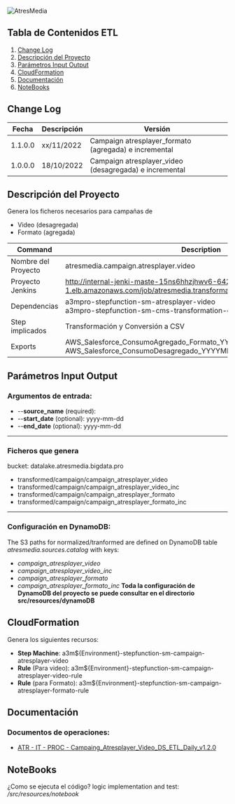 ![AtresMedia](https://www.atresmediacorporacion.com/public/img/rc-television.svg) 

## Tabla de Contenidos ETL 
1. [Change Log](change-log)
2. [Descripción del Proyecto](#descripción-del-proyecto)
3. [Parámetros Input Output](parámetros-input-output)
4. [CloudFormation](#cloudformation)
5. [Documentación](#documentación)
6. [NoteBooks](#notebooks)

## Change Log

| Fecha | Descripción | Versión |
| --- | --- |--- |
| 1.1.0.0 | xx/11/2022 | Campaign atresplayer_formato (agregada) e incremental |
| 1.0.0.0 | 18/10/2022 | Campaign atresplayer_video (desagregada) e incremental |

## Descripción del Proyecto

Genera los ficheros necesarios para campañas de
- Video (desagregada)
- Formato (agregada)

| Command | Description |
| --- | --- |
| Nombre del Proyecto | atresmedia.campaign.atresplayer.video |
| Proyecto Jenkins | http://internal-jenki-maste-15ns6hhzjhwv6-642896963.eu-west-1.elb.amazonaws.com/job/atresmedia.transformation.campaign.atresplayer.video/|
| Dependencias | a3mpro-stepfunction-sm-atresplayer-video <br> a3mpro-stepfunction-sm-cms-transformation-etl |
| Step implicados | Transformación y Conversión a CSV |
| Exports | AWS_Salesforce_ConsumoAgregado_Formato_YYYYMMD.csv AWS_Salesforce_ConsumoDesagregado_YYYYMMDD.csv |

## Parámetros Input Output

### Argumentos de entrada:
- --**source_name** (required):
- --**start_date** (optional): yyyy-mm-dd
- --**end_date** (optional): yyyy-mm-dd
***
### Ficheros que genera
bucket: datalake.atresmedia.bigdata.pro

- transformed/campaign/campaign_atresplayer_video
- transformed/campaign/campaign_atresplayer_video_inc
- transformed/campaign/campaign_atresplayer_formato
- transformed/campaign/campaign_atresplayer_formato_inc
***
### Configuración en DynamoDB:
The S3 paths for normalized/tranformed are defined on DynamoDB table *atresmedia.sources.catalog* with keys:
- *campaign_atresplayer_video*
- *campaign_atresplayer_video_inc*
- *campaign_atresplayer_formato*
- *campaign_atresplayer_formato_inc*
**Toda la configuración de DynamoDB del proyecto se puede consultar en el directorio src/resources/dynamoDB**

## CloudFormation
Genera los siguientes recursos:
 - **Step Machine**: a3m${Environment}-stepfunction-sm-campaign-atresplayer-video
 - **Rule** (Para video): a3m${Environment}-stepfunction-sm-campaign-atresplayer-video-rule
 - **Rule** (para Formato): a3m${Environment}-stepfunction-sm-campaign-atresplayer-formato-rule

## Documentación
### Documentos de operaciones:
- [ATR - IT - PROC - Campaing_Atresplayer_Video_DS_ETL_Daily_v1.2.0](https://atresmedia.sharepoint.com/:w:/s/PROYECTOBIGDATA-I3TELEVISION/EQJRbxTmm3hCoOsBBXm2JGIBj6sHpGxR1dK0IV5Lwv4QKg)

## NoteBooks
¿Como se ejecuta el código? 
logic implementation and test: 
 */src/resources/notebook*
